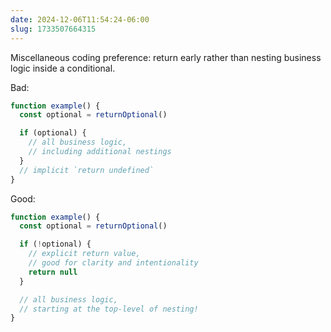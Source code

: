 ```yaml
---
date: 2024-12-06T11:54:24-06:00
slug: 1733507664315
---
```


Miscellaneous coding preference: return early rather than nesting business logic inside a conditional.

Bad:

```js
function example() {
  const optional = returnOptional()

  if (optional) {
    // all business logic,
    // including additional nestings
  }
  // implicit `return undefined`
}
```

Good:

```js
function example() {
  const optional = returnOptional()

  if (!optional) {
    // explicit return value,
    // good for clarity and intentionality
    return null
  }

  // all business logic,
  // starting at the top-level of nesting!
}
```
